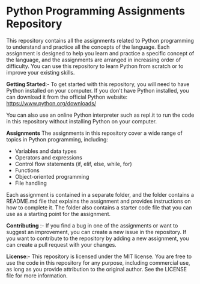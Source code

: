 # Python Programming Assignments Repository

This repository contains all the assignments related to Python programming to understand and practice all the concepts of the language. Each assignment is designed to help you learn and practice a specific concept of the language, and the assignments are arranged in increasing order of difficulty. You can use this repository to learn Python from scratch or to improve your existing skills.

**Getting Started**:-
To get started with this repository, you will need to have Python installed on your computer. If you don't have Python installed, you can download it from the official Python website: https://www.python.org/downloads/

You can also use an online Python interpreter such as repl.it to run the code in this repository without installing Python on your computer.

**Assignments**
The assignments in this repository cover a wide range of topics in Python programming, including:

- Variables and data types
- Operators and expressions
- Control flow statements (if, elif, else, while, for)
- Functions
- Object-oriented programming
- File handling

Each assignment is contained in a separate folder, and the folder contains a README.md file that explains the assignment and provides instructions on how to complete it. The folder also contains a starter code file that you can use as a starting point for the assignment.

**Contributing** :-
If you find a bug in one of the assignments or want to suggest an improvement, you can create a new issue in the repository. If you want to contribute to the repository by adding a new assignment, you can create a pull request with your changes.

**License**:-
This repository is licensed under the MIT license. You are free to use the code in this repository for any purpose, including commercial use, as long as you provide attribution to the original author. See the LICENSE file for more information.
